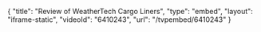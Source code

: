 {
    "title": "Review of WeatherTech Cargo Liners",
    "type": "embed",
    "layout": "iframe-static",
    "videoId": "6410243",
    "url": "\/tvpembed\/6410243"
}